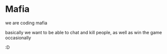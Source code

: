 Mafia
=====

we are coding mafia

basically we want to be able to chat and kill people, as well as win the game occasionally

:D
